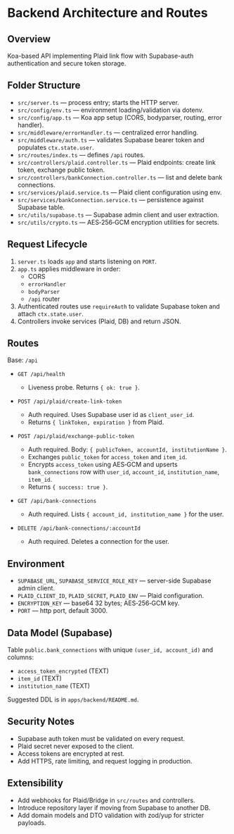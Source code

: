 # Backend Architecture and Routes

## Overview
Koa-based API implementing Plaid link flow with Supabase-auth authentication and secure token storage.

## Folder Structure
- `src/server.ts` — process entry; starts the HTTP server.
- `src/config/env.ts` — environment loading/validation via dotenv.
- `src/config/app.ts` — Koa app setup (CORS, bodyparser, routing, error handler).
- `src/middleware/errorHandler.ts` — centralized error handling.
- `src/middleware/auth.ts` — validates Supabase bearer token and populates `ctx.state.user`.
- `src/routes/index.ts` — defines `/api` routes.
- `src/controllers/plaid.controller.ts` — Plaid endpoints: create link token, exchange public token.
- `src/controllers/bankConnection.controller.ts` — list and delete bank connections.
- `src/services/plaid.service.ts` — Plaid client configuration using env.
- `src/services/bankConnection.service.ts` — persistence against Supabase table.
- `src/utils/supabase.ts` — Supabase admin client and user extraction.
- `src/utils/crypto.ts` — AES‑256‑GCM encryption utilities for secrets.

## Request Lifecycle
1. `server.ts` loads `app` and starts listening on `PORT`.
2. `app.ts` applies middleware in order:
   - CORS
   - `errorHandler`
   - `bodyParser`
   - `/api` router
3. Authenticated routes use `requireAuth` to validate Supabase token and attach `ctx.state.user`.
4. Controllers invoke services (Plaid, DB) and return JSON.

## Routes
Base: `/api`

- `GET /api/health`
  - Liveness probe. Returns `{ ok: true }`.

- `POST /api/plaid/create-link-token`
  - Auth required. Uses Supabase user id as `client_user_id`.
  - Returns `{ linkToken, expiration }` from Plaid.

- `POST /api/plaid/exchange-public-token`
  - Auth required. Body: `{ publicToken, accountId, institutionName }`.
  - Exchanges `public_token` for `access_token` and `item_id`.
  - Encrypts `access_token` using AES‑GCM and upserts `bank_connections` row with `user_id`, `account_id`, `institution_name`, `item_id`.
  - Returns `{ success: true }`.

- `GET /api/bank-connections`
  - Auth required. Lists `{ account_id, institution_name }` for the user.

- `DELETE /api/bank-connections/:accountId`
  - Auth required. Deletes a connection for the user.

## Environment
- `SUPABASE_URL`, `SUPABASE_SERVICE_ROLE_KEY` — server-side Supabase admin client.
- `PLAID_CLIENT_ID`, `PLAID_SECRET`, `PLAID_ENV` — Plaid configuration.
- `ENCRYPTION_KEY` — base64 32 bytes; AES‑256‑GCM key.
- `PORT` — http port, default 3000.

## Data Model (Supabase)
Table `public.bank_connections` with unique `(user_id, account_id)` and columns:
- `access_token_encrypted` (TEXT)
- `item_id` (TEXT)
- `institution_name` (TEXT)

Suggested DDL is in `apps/backend/README.md`.

## Security Notes
- Supabase auth token must be validated on every request.
- Plaid secret never exposed to the client.
- Access tokens are encrypted at rest.
- Add HTTPS, rate limiting, and request logging in production.

## Extensibility
- Add webhooks for Plaid/Bridge in `src/routes` and controllers.
- Introduce repository layer if moving from Supabase to another DB.
- Add domain models and DTO validation with zod/yup for stricter payloads.
